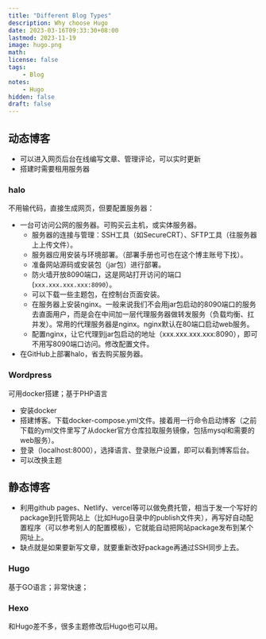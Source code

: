 ```yaml
---
title: "Different Blog Types"
description: Why choose Hugo
date: 2023-03-16T09:33:30+08:00
lastmod: 2023-11-19
image: hugo.png
math: 
license: false
tags: 
    - Blog
notes:
    - Hugo
hidden: false
draft: false
---
```



## 动态博客
- 可以进入网页后台在线编写文章、管理评论，可以实时更新
- 搭建时需要租用服务器
### halo
不用输代码，直接生成网页，但要配置服务器：
- 一台可访问公网的服务器。可购买云主机，或实体服务器。
  - 服务器的连接与管理：SSH工具（如SecureCRT）、SFTP工具（往服务器上上传文件）。
  - 服务器应用安装与环境部署。（部署手册也可也在这个博主账号下找）。
  - 准备网站源码或安装包（jar包）进行部署。
  - 防火墙开放8090端口，这是网站打开访问的端口 (`xxx.xxx.xxx.xxx:8090`）。
  - 可以下载一些主题包，在控制台页面安装。
  - 在服务器上安装nginx。一般来说我们不会用jar包启动的8090端口的服务去直面用户，而是会在中间加一层代理服务器做转发服务（负载均衡、扛并发）。常用的代理服务器是nginx。nginx默认在80端口启动web服务。
  - 配置nginx，让它代理到jar包启动的地址（xxx.xxx.xxx.xxx:8090），即可不用写8090端口访问。修改配置文件。
- 在GitHub上部署halo，省去购买服务器。
  
### Wordpress
可用docker搭建；基于PHP语言
- 安装docker
- 搭建博客。下载docker-compose.yml文件。接着用一行命令启动博客（之前下载的yml文件里写了从docker官方仓库拉取服务镜像，包括mysql和需要的web服务）。
- 登录（localhost:8000），选择语言、登录账户设置，即可以看到博客后台。
- 可以改换主题

## 静态博客
- 利用github pages、Netlify、vercel等可以做免费托管，相当于发一个写好的package到托管网站上（比如Hugo目录中的publish文件夹），再写好自动配置程序（可以参考别人的配置模板），它就能自动把网站package发布到某个网址上。
- 缺点就是如果要新写文章，就要重新改好package再通过SSH同步上去。

### Hugo
基于GO语言；非常快速；

### Hexo
和Hugo差不多，很多主题修改后Hugo也可以用。
